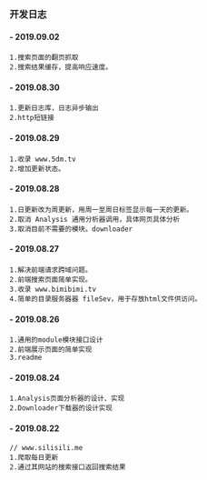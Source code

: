 ### 开发日志


#### - 2019.09.02
```
1.搜索页面的翻页抓取
2.搜索结果缓存，提高响应速度。
```

#### - 2019.08.30
```
1.更新日志库，日志异步输出
2.http短链接
```

#### - 2019.08.29
```
1.收录 www.5dm.tv 
2.增加更新状态。
```

#### - 2019.08.28
```
1.日更新改为周更新，用周一至周日标签显示每一天的更新。
2.取消 Analysis 通用分析器调用，具体网页具体分析
3.取消目前不需要的模块。downloader
```

#### - 2019.08.27
```
1.解决前端请求跨域问题。
2.前端搜索页面简单实现。
3.收录 www.bimibimi.tv 
4.简单的目录服务器器 fileSev，用于存放html文件供访问。
```

#### - 2019.08.26
```
1.通用的module模块接口设计
2.前端展示页面的简单实现
3.readme 
```

#### - 2019.08.24
```
1.Analysis页面分析器的设计、实现
2.Downloader下载器的设计实现
```

#### - 2019.08.22
```
// www.silisili.me 
1.爬取每日更新
2.通过其网站的搜索接口返回搜索结果
```


